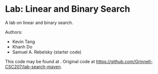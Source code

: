 # Lab: Linear and Binary Search

A lab on linear and binary search.

Authors:

* Kevin Tang
* Khanh Do
* Samuel A. Rebelsky (starter code)

This code may be found at <INSERT-URL>. Original code at <https://github.com/Grinnell-CSC207/lab-search-maven>.
